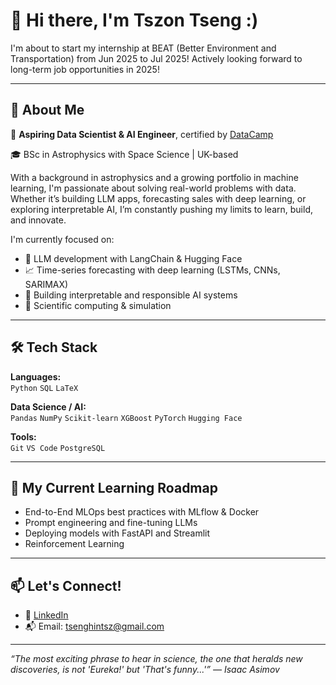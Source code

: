 # 👋 Hi there, I'm Tszon Tseng :)

I'm about to start my internship at BEAT (Better Environment and Transportation) from Jun 2025 to Jul 2025!
Actively looking forward to long-term job opportunities in 2025!

---

## 🚀 About Me

🎯 **Aspiring Data Scientist & AI Engineer**, certified by [DataCamp](https://www.datacamp.com/certificate/AEDS0014305898265)

🎓 BSc in Astrophysics with Space Science | UK-based

With a background in astrophysics and a growing portfolio in machine learning, I'm passionate about solving real-world problems with data. Whether it’s building LLM apps, forecasting sales with deep learning, or exploring interpretable AI, I’m constantly pushing my limits to learn, build, and innovate.

I'm currently focused on:
- 🧠 LLM development with LangChain & Hugging Face
- 📈 Time-series forecasting with deep learning (LSTMs, CNNs, SARIMAX)
- 🔎 Building interpretable and responsible AI systems
- 🔬 Scientific computing & simulation

---

## 🛠️ Tech Stack

**Languages:**  
`Python` `SQL` `LaTeX`

**Data Science / AI:**  
`Pandas` `NumPy` `Scikit-learn` `XGBoost` `PyTorch`  `Hugging Face` 

**Tools:**  
`Git` `VS Code` `PostgreSQL` 

---

## 🌱 My Current Learning Roadmap

- End-to-End MLOps best practices with MLflow & Docker  
- Prompt engineering and fine-tuning LLMs  
- Deploying models with FastAPI and Streamlit  
- Reinforcement Learning

---

## 📫 Let's Connect!

- 💼 [LinkedIn](https://www.linkedin.com/in/tszon-tseng-a381aa297/)
- 📬 Email: tsenghintsz@gmail.com

---

*“The most exciting phrase to hear in science, the one that heralds new discoveries, is not 'Eureka!' but 'That's funny...'” — Isaac Asimov*
